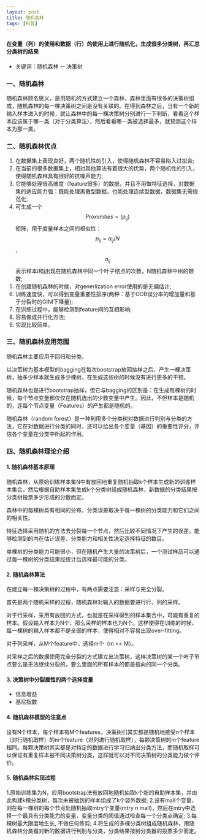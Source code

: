 ```yaml
---
layout: post
title: 随机森林
tags: [科普]
---
```

#### 在变量（列）的使用和数据（行）的使用上进行随机化，生成很多分类树，再汇总分类树的结果

* 关键词：随机森林 -- 决策树

### 一、随机森林

随机森林顾名思义，是用随机的方式建立一个森林，森林里面有很多的决策树组成，随机森林的每一棵决策树之间是没有关联的。在得到森林之后，当有一个新的输入样本进入的时候，就让森林中的每一棵决策树分别进行一下判断，看看这个样本应该属于哪一类（对于分类算法），然后看看哪一类被选择最多，就预测这个样本为那一类。

### 二、随机森林优点

1. 在数据集上表现良好，两个随机性的引入，使得随机森林不容易陷入过拟合;
2. 在当前的很多数据集上，相对其他算法有着很大的优势，两个随机性的引入，使得随机森林具有很好的抗噪声能力;
3. 它能够处理很高维度（feature很多）的数据，并且不用做特征选择，对数据集的适应能力强：既能处理离散型数据，也能处理连续型数据，数据集无需规范化;
4. 可生成一个$$Proximities=(p_{ij})$$矩阵，用于度量样本之间的相似性：$$p_{ij}=a_{ij}/N$$, $$a_{ij}$$表示样本i和j出现在随机森林中同一个叶子结点的次数，N随机森林中树的颗数;
5. 在创建随机森林的时候，对generlization error使用的是无偏估计;
6. 训练速度快，可以得到变量重要性排序(两种：基于OOB误分率的增加量和基于分裂时的GINI下降量);
7. 在训练过程中，能够检测到feature间的互相影响;
8. 容易做成并行化方法;
9. 实现比较简单。

### 三、随机森林应用范围

随机森林主要应用于回归和分类。

以决策树为基本模型的bagging在每次bootstrap放回抽样之后，产生一棵决策树，抽多少样本就生成多少棵树，在生成这些树的时候没有进行更多的干预。

随机森林也是进行bootstrap抽样，但它与bagging的区别是：在生成每棵树的时候，每个节点变量都仅仅在随机选出的少数变量中产生。因此，不但样本是随机的，连每个节点变量（Features）的产生都是随机的。

随机森林（random forest）是一种利用多个分类树对数据进行判别与分类的方法，它在对数据进行分类的同时，还可以给出各个变量（基因）的重要性评分，评估各个变量在分类中所起的作用。

### 四、随机森林理论介绍

#### 1. 随机森林基本原理

随机森林，从原始训练样本集N中有放回地重复随机抽取k个样本生成新的训练样本集合，然后根据自助样本集生成k个分类树组成随机森林，新数据的分类结果按分类树投票多少形成的分数而定。

森林中的每棵树具有相同的分布，分类误差取决于每一棵树的分类能力和它们之间的相关性。

特征选择采用随机的方法去分裂每一个节点，然后比较不同情况下产生的误差。能够检测到的内在估计误差、分类能力和相关性决定选择特征的数目。

单棵树的分类能力可能很小，但在随机产生大量的决策树后，一个测试样品可以通过每一棵树的分类结果经统计后选择最可能的分类。

#### 2. 随机森林算法

在建立每一棵决策树的过程中，有两点需要注意：采样与完全分裂。

首先是两个随机采样的过程，随机森林对输入的数据要进行行、列的采样。

对于行采样，采用有放回的方式，也就是在采样得到的样本集合中，可能有重复的样本。假设输入样本为N个，那么采样的样本也为N个。这样使得在训练的时候，每一棵树的输入样本都不是全部的样本，使得相对不容易出现over-fitting。

对于列采样，从M个feature中，选择m个（m << M）。

对采样之后的数据使用完全分裂的方式建立出决策树，这样决策树的某一个叶子节点要么是无法继续分裂的，要么里面的所有样本的都是指向的同一个分类。

#### 3. 决策树中分裂属性的两个选择度量

* 信息增益
* 基尼指数

#### 4. 随机森林模型的注意点

设有N个样本，每个样本有M个features，决策树们其实都是随机地接受n个样本（对行随机取样）的m个feature（对列进行随机取样），每颗决策树的m个feature相同。每颗决策树其实都是对特定的数据进行学习归纳出分类方法，而随机取样可以保证有重复样本被不同决策树分类，这样就可以对不同决策树的分类能力做个评价。

#### 5. 随机森林实现过程

1.原始训练集为N，应用bootstrap法有放回地随机抽取k个新的自助样本集，并由此构建k棵分类树，每次未被抽到的样本组成了k个袋外数据;
2.设有mall个变量，则在每一棵树的每个节点处随机抽取mtry个变量(mtry n mall)，然后在mtry中选择一个最具有分类能力的变量，变量分类的阈值通过检查每一个分类点确定;
3.每棵树最大限度地生长, 不做任何修剪;
4.将生成的多棵分类树组成随机森林，用随机森林分类器对新的数据进行判别与分类，分类结果按树分类器的投票多少而定。






